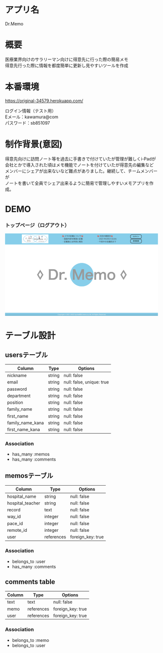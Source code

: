 # アプリ名
Dr.Memo

# 概要
医療業界向けのサラリーマン向けに得意先に行った際の簡易メモ  
得意先行った際に情報を都度簡単に更新し見やすいツールを作成

# 本番環境
https://original-34579.herokuapp.com/  
  
ログイン情報（テスト用）  
Eメール：kawamura@com  
パスワード：sb851097  
  
# 制作背景(意図)
得意先向けに訪問ノート等を過去に手書きで付けていたが管理が難しくi-Padが  
会社とかで導入された頃はメモ機能でノートを付けていたが得意先の編集など  
メンバーにシェアが出来ないなど難点がありました。継続して、チームメンバーが  
ノートを書いて全員でシェア出来るように簡易で管理しやすいメモアプリを作成。

# DEMO

### トップページ（ログアウト）
![画像名](sample1.png)

# テーブル設計

## usersテーブル

| Column           | Type   | Options                   |
| -----------------|--------|---------------------------|
| nickname         | string | null: false               |
| email            | string | null: false, unique: true |
| password         | string | null: false               |
| department       | string | null: false               |
| position         | string | null: false               |
| family_name      | string | null: false               |
| first_name       | string | null: false               |
| family_name_kana | string | null: false               |
| first_name_kana  | string | null: false               |

### Association

- has_many :memos
- has_many :comments

## memosテーブル

| Column           | Type       | Options           |
| -----------------|------------|-------------------|
| hospital_name    | string     | null: false       |
| hospital_teacher | string     | null: false       |
| record           | text       | null: false       |
| way_id           | integer    | null: false       |
| pace_id          | integer    | null: false       |
| remote_id        | integer    | null: false       |
| user             | references | foreign_key: true |

### Association

- belongs_to :user
- has_many :comments

## comments table

| Column | Type       | Options           |
|--------|------------|-------------------|
| text   | text       | null: false       |
| memo   | references | foreign_key: true |
| user   | references | foreign_key: true |

### Association

- belongs_to :memo
- belongs_to :user
